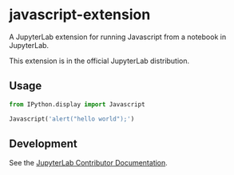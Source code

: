# javascript-extension

A JupyterLab extension for running Javascript from a notebook in JupyterLab.

This extension is in the official JupyterLab distribution.

## Usage

```python
from IPython.display import Javascript

Javascript('alert("hello world");')
```

## Development

See the [JupyterLab Contributor Documentation](https://github.com/jupyterlab/jupyterlab/blob/master/CONTRIBUTING.md).
